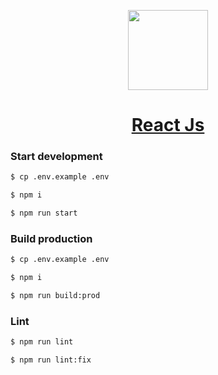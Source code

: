 <p align="center">
  <a href="https://reactjs.org/">
    <img src="https://hiunguyn.github.io/static-file/react-native-guide/react-native.png" height="128">
    <h1 align="center">React Js</h1>
  </a>
</p>

### Start development

```bash
$ cp .env.example .env

$ npm i

$ npm run start
```

### Build production

```bash
$ cp .env.example .env

$ npm i

$ npm run build:prod
```

### Lint

```bash
$ npm run lint

$ npm run lint:fix
```

